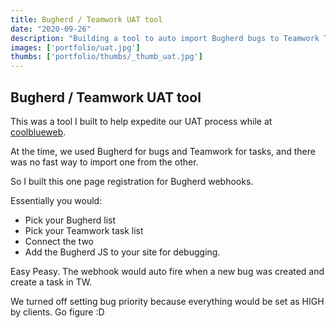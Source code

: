 ```yaml
---
title: Bugherd / Teamwork UAT tool
date: "2020-09-26"
description: "Building a tool to auto import Bugherd bugs to Teamwork Tasks for A/B testing"
images: ['portfolio/uat.jpg']
thumbs: ['portfolio/thumbs/_thumb_uat.jpg']
---
```


## Bugherd / Teamwork UAT tool

This was a tool I built to help expedite our UAT process while at <a href="https://coolblueweb.com" title="coolblueweb" target="_blank">coolblueweb</a>.

At the time, we used Bugherd for bugs and Teamwork for tasks, and there was no fast way to import one from the other. 

So I built this one page registration for Bugherd webhooks. 

Essentially you would:
- Pick your Bugherd list
- Pick your Teamwork task list
- Connect the two
- Add the Bugherd JS to your site for debugging.

Easy Peasy. The webhook would auto fire when a new bug was created and create a task in TW. 

We turned off setting bug priority because everything would be set as HIGH by clients. Go figure :D

